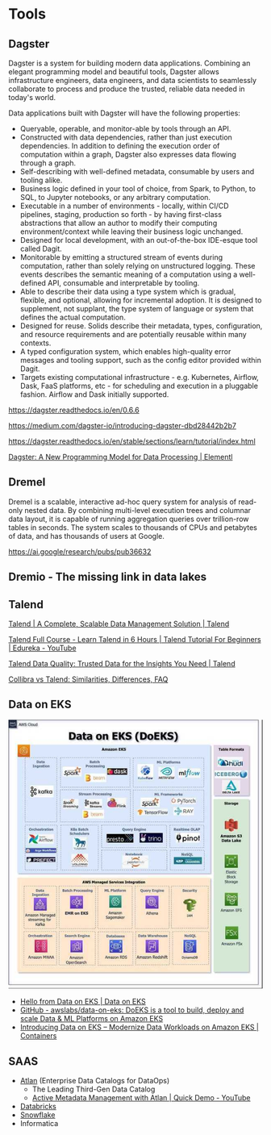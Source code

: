 # Tools

## Dagster

Dagster is a system for building modern data applications. Combining an elegant programming model and beautiful tools, Dagster allows infrastructure engineers, data engineers, and data scientists to seamlessly collaborate to process and produce the trusted, reliable data needed in today's world.

Data applications built with Dagster will have the following properties:

- Queryable, operable, and monitor-able by tools through an API.
- Constructed with data dependencies, rather than just execution dependencies. In addition to defining the execution order of computation within a graph, Dagster also expresses data flowing through a graph.
- Self-describing with well-defined metadata, consumable by users and tooling alike.
- Business logic defined in your tool of choice, from Spark, to Python, to SQL, to Jupyter notebooks, or any arbitrary computation.
- Executable in a number of environments - locally, within CI/CD pipelines, staging, production so forth - by having first-class abstractions that allow an author to modify their computing environment/context while leaving their business logic unchanged.
- Designed for local development, with an out-of-the-box IDE-esque tool called Dagit.
- Monitorable by emitting a structured stream of events during computation, rather than solely relying on unstructured logging. These events describes the semantic meaning of a computation using a well-defined API, consumable and interpretable by tooling.
- Able to describe their data using a type system which is gradual, flexible, and optional, allowing for incremental adoption. It is designed to supplement, not supplant, the type system of language or system that defines the actual computation.
- Designed for reuse. Solids describe their metadata, types, configuration, and resource requirements and are potentially reusable within many contexts.
- A typed configuration system, which enables high-quality error messages and tooling support, such as the config editor provided within Dagit.
- Targets existing computational infrastructure - e.g. Kubernetes, Airflow, Dask, FaaS platforms, etc - for scheduling and execution in a pluggable fashion. Airflow and Dask initially supported.

https://dagster.readthedocs.io/en/0.6.6

https://medium.com/dagster-io/introducing-dagster-dbd28442b2b7

https://dagster.readthedocs.io/en/stable/sections/learn/tutorial/index.html

[Dagster: A New Programming Model for Data Processing | Elementl](https://www.youtube.com/watch?v=D_1VJapCscc)

## Dremel

Dremel is a scalable, interactive ad-hoc query system for analysis of read-only nested data. By combining multi-level execution trees and columnar data layout, it is capable of running aggregation queries over trillion-row tables in seconds. The system scales to thousands of CPUs and petabytes of data, and has thousands of users at Google.

https://ai.google/research/pubs/pub36632

## Dremio - The missing link in data lakes

## Talend

[Talend \| A Complete, Scalable Data Management Solution \| Talend](https://www.talend.com)

[Talend Full Course - Learn Talend in 6 Hours \| Talend Tutorial For Beginners \| Edureka - YouTube](https://www.youtube.com/watch?v=bqa0kB59SUc)

[Talend Data Quality: Trusted Data for the Insights You Need \| Talend](https://www.talend.com/products/data-quality/)

[Collibra vs Talend: Similarities, Differences, FAQ](https://moderntechnologist.com/collibra-vs-talend/)

## Data on EKS

![Data on EKS](../../media/Pasted%20image%2020241017195034.jpg)

- [Hello from Data on EKS | Data on EKS](https://awslabs.github.io/data-on-eks/)
- [GitHub - awslabs/data-on-eks: DoEKS is a tool to build, deploy and scale Data & ML Platforms on Amazon EKS](https://github.com/awslabs/data-on-eks)
- [Introducing Data on EKS – Modernize Data Workloads on Amazon EKS | Containers](https://aws.amazon.com/blogs/containers/introducing-data-on-eks-modernize-data-workloads-on-amazon-eks/)

## SAAS

- [Atlan](https://atlan.com/) (Enterprise Data Catalogs for DataOps)
    - The Leading Third-Gen Data Catalog
    - [Active Metadata Management with Atlan | Quick Demo - YouTube](https://www.youtube.com/watch?v=u47N6I3trNY)
- [Databricks](databases/data-warehouses/databricks/readme.md)
- [Snowflake](databases/data-warehouses/snowflake/readme.md)
- Informatica
